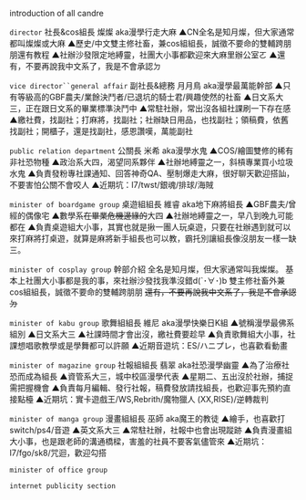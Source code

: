 introduction of all candre

`director`
社長&cos組長  燦燦
    aka漫學行走大麻
    ▲CN全名是知月燦，但大家通常都叫燦燦或大麻
    ▲歷史/中文雙主修社畜，兼cos組組長，誠徵不要命的雙輔跨朋朋還有教程
    ▲社辦沙發限定地縛靈，社團大小事都歡迎來大麻里辦公室ㄛ
    ▲還有，不要再說我中文系了，我是不會承認ㄉ

`vice director``general affair`
副社長&總務  月月鳥
aka漫學最萬能幹部
▲只有等級高的GBF農夫/業餘決鬥者/已退坑的騎士君/興趣使然的社畜
▲日文系大三，正在跟日文系的畢業標準決鬥中
▲常駐社辦，常出沒各組社課刷一下存在感
▲繳社費，找副社；打麻將，找副社；社辦缺日用品，也找副社；領稿費，依舊找副社；開櫃子，還是找副社，感恩讚嘆，萬能副社

`public relation department`
公關長  米希
aka漫學水鬼
▲COS/繪圖雙修的稀有非社恐物種
▲政治系大四，渴望同系夥伴
▲社辦地縛靈之一，斜槓專業買小垃圾水鬼
▲負責發粉專社課通知、回答神奇QA、壓制爆走大麻，很好聊天歡迎搭訕，不要害怕公關不會咬人
▲近期坑：I7/twst/銀魂/排球/海賊

`minister of boardgame group`
桌遊組組長  維睿
aka地下麻將組長
▲GBF農夫/曾經的偶像宅
▲數學系~~在畢業危機邊緣的~~大四
▲社辦地縛靈之一，早八到晚九可能都在
▲負責桌遊組大小事，其實也就是揪一團人玩桌遊，只要在社辦遇到就可以來打麻將打桌遊，就算是麻將新手組長也可以教，霸托別讓組長像沒朋友一樣一缺三。

`minister of cosplay group`
幹部介紹
全名是知月燦，但大家通常叫我燦燦。
基本上社團大小事都是我的事，來社辦沙發找我準沒錯d(`･∀･)b
雙主修社畜外兼cos組組長，誠徵不要命的雙輔跨朋朋
~~還有，不要再說我中文系了，我是不會承認ㄉ~~

`minister of kabu group`
歌舞組組長  維尼
aka漫學快樂日K組
▲號稱漫學最佛系組別
▲日文系大三
▲社課時間才會出沒，繳社費要趁早
▲負責歌舞組大小事，社課想唱歌教學或是學舞都可以許願
▲近期音遊坑：ES/ハニプレ，也喜歡看動畫

`minister of magazine group`
社報組組長  翡翠
aka社恐漫學幽靈
▲為了治療社恐而成為組長
▲資管系大三，城中校區漫學代表
▲星期二、五出沒於社辦，捕捉需把握機會
▲負責每月編輯、發行社報，稿費發放請找組長，也歡迎事先預約直接點檯
▲近期坑：實卡遊戲王/WS,Rebrith/魔物獵人 (XX,RISE)/逆轉裁判

`minister of manga group`
漫畫組組長  巫師
aka魔王的教徒
▲繪手，也喜歡打switch/ps4/音遊
▲英文系大三
▲常駐社辦，社報中也會出現蹤跡
▲負責漫畫組大小事，也是跟老師的溝通橋樑，害羞的社員不要客氣儘管來
▲近期坑：I7/fgo/sk8/咒迴，歡迎勾搭     

`minister of office group`

`internet publicity section`